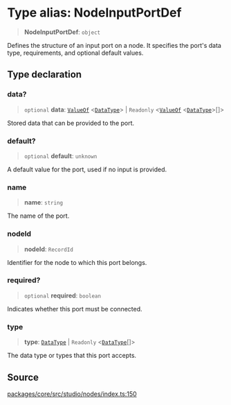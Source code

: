 # Type alias: NodeInputPortDef

> **NodeInputPortDef**: `object`

Defines the structure of an input port on a node. It specifies the port's data type,
requirements, and optional default values.

## Type declaration

### data?

> `optional` **data**: [`ValueOf`](../../data/type-aliases/ValueOf.md) \<[`DataType`](../../data/type-aliases/DataType.md)\> \| `Readonly` \<[`ValueOf`](../../data/type-aliases/ValueOf.md) \<[`DataType`](../../data/type-aliases/DataType.md)\>[]\>

Stored data that can be provided to the port.

### default?

> `optional` **default**: `unknown`

A default value for the port, used if no input is provided.

### name

> **name**: `string`

The name of the port.

### nodeId

> **nodeId**: `RecordId`

Identifier for the node to which this port belongs.

### required?

> `optional` **required**: `boolean`

Indicates whether this port must be connected.

### type

> **type**: [`DataType`](../../data/type-aliases/DataType.md) \| `Readonly` \<[`DataType`](../../data/type-aliases/DataType.md)[]\>

The data type or types that this port accepts.

## Source

[packages/core/src/studio/nodes/index.ts:150](https://github.com/VictorS67/encre/blob/42c3bddca4be2d23ad959c1c99381eefbf43789c/packages/core/src/studio/nodes/index.ts#L150)
